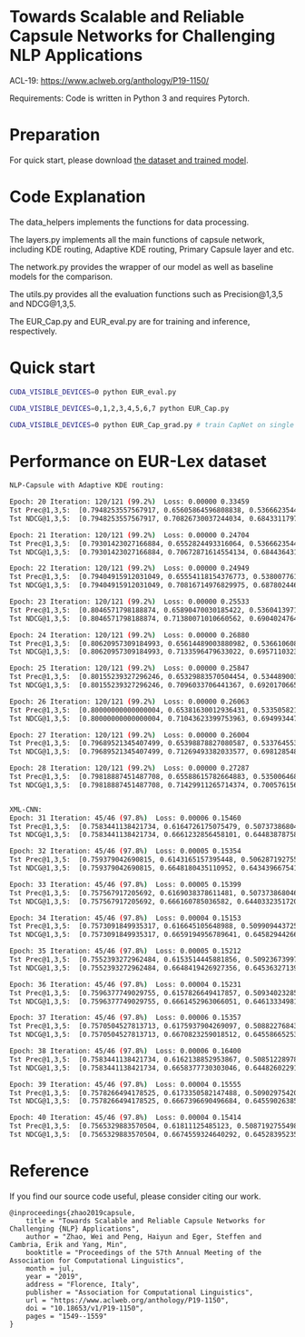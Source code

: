 # Towards Scalable and Reliable Capsule Networks for Challenging NLP Applications

ACL-19: https://www.aclweb.org/anthology/P19-1150/

Requirements: Code is written in Python 3 and requires Pytorch.

# Preparation
For quick start, please download [the dataset and trained model](https://drive.google.com/open?id=1gPYAMyYo4YLrmx_Egc9wjCqzWx15D7U8).

# Code Explanation 
The data_helpers implements the functions for data processing.

The layers.py implements all the main functions of capsule network, including KDE routing, Adaptive KDE routing, Primary Capsule layer and etc.

The network.py provides the wrapper of our model as well as baseline models for the comparison.

The utils.py provides all the evaluation functions such as Precision@1,3,5 and NDCG@1,3,5.

The EUR_Cap.py and EUR_eval.py are for training and inference, respectively.
# Quick start

```bash
CUDA_VISIBLE_DEVICES=0 python EUR_eval.py

CUDA_VISIBLE_DEVICES=0,1,2,3,4,5,6,7 python EUR_Cap.py

CUDA_VISIBLE_DEVICES=0 python EUR_Cap_grad.py # train CapNet on single GPU with accumulated gradients
```

# Performance on EUR-Lex dataset

```bash
NLP-Capsule with Adaptive KDE routing:

Epoch: 20 Iteration: 120/121 (99.2%)  Loss: 0.00000 0.33459
Tst Prec@1,3,5:  [0.7948253557567917, 0.65605864596808838, 0.53666235446312649]  
Tst NDCG@1,3,5:  [0.7948253557567917, 0.70826730037244034, 0.6843311797551882]

Epoch: 21 Iteration: 120/121 (99.2%)  Loss: 0.00000 0.24704
Tst Prec@1,3,5:  [0.79301423027166884, 0.6552824493316064, 0.53666235446312793]  
Tst NDCG@1,3,5:  [0.79301423027166884, 0.70672871614554134, 0.68443643153244704]

Epoch: 22 Iteration: 120/121 (99.2%)  Loss: 0.00000 0.24949
Tst Prec@1,3,5:  [0.79404915912031049, 0.65554118154376773, 0.53800776196636135] 
Tst NDCG@1,3,5:  [0.79404915912031049, 0.70816714976829975, 0.68780244631961929]

Epoch: 23 Iteration: 120/121 (99.2%)  Loss: 0.00000 0.25533
Tst Prec@1,3,5:  [0.8046571798188874, 0.65890470030185422, 0.53604139715394228]  
Tst NDCG@1,3,5:  [0.8046571798188874, 0.71380071010660562, 0.69040247647419262]

Epoch: 24 Iteration: 120/121 (99.2%)  Loss: 0.00000 0.26880
Tst Prec@1,3,5:  [0.80620957309184993, 0.65614489003880982, 0.53661060802069527]  
Tst NDCG@1,3,5:  [0.80620957309184993, 0.7133596479633022, 0.69571103238443532]

Epoch: 25 Iteration: 120/121 (99.2%)  Loss: 0.00000 0.25847
Tst Prec@1,3,5:  [0.80155239327296246, 0.65329883570504454, 0.53448900388098108]  
Tst NDCG@1,3,5:  [0.80155239327296246, 0.7096033706441367, 0.69201706652281636]

Epoch: 26 Iteration: 120/121 (99.2%)  Loss: 0.00000 0.26063
Tst Prec@1,3,5:  [0.80000000000000004, 0.65381630012936431, 0.53350582147477121]  
Tst NDCG@1,3,5:  [0.80000000000000004, 0.71043623399753963, 0.69499344732549306]

Epoch: 27 Iteration: 120/121 (99.2%)  Loss: 0.00000 0.26004
Tst Prec@1,3,5:  [0.79689521345407499, 0.65398878827080587, 0.53376455368693132]  
Tst NDCG@1,3,5:  [0.79689521345407499, 0.71269493382033577, 0.69812854866301688]

Epoch: 28 Iteration: 120/121 (99.2%)  Loss: 0.00000 0.27287
Tst Prec@1,3,5:  [0.79818887451487708, 0.65588615782664883, 0.53500646830530163]  
Tst NDCG@1,3,5:  [0.79818887451487708, 0.71429911265714374, 0.70057615675866636]


XML-CNN:
Epoch: 31 Iteration: 45/46 (97.8%)  Loss: 0.00006 0.15460
Tst Prec@1,3,5:  [0.7583441138421734, 0.6164726175075479, 0.5073738680465716]  
Tst NDCG@1,3,5:  [0.7583441138421734, 0.6661232856458101, 0.644838787586548]

Epoch: 32 Iteration: 45/46 (97.8%)  Loss: 0.00005 0.15354
Tst Prec@1,3,5:  [0.759379042690815, 0.6143165157395448, 0.5062871927554978]  
Tst NDCG@1,3,5:  [0.759379042690815, 0.6648180435110952, 0.6434396675410785]

Epoch: 33 Iteration: 45/46 (97.8%)  Loss: 0.00005 0.15399
Tst Prec@1,3,5:  [0.757567917205692, 0.6169038378611481, 0.507373868046571]  
Tst NDCG@1,3,5:  [0.757567917205692, 0.666160785036582, 0.6440332351720106]

Epoch: 34 Iteration: 45/46 (97.8%)  Loss: 0.00004 0.15153
Tst Prec@1,3,5:  [0.7573091849935317, 0.616645105648988, 0.5099094437257432]  
Tst NDCG@1,3,5:  [0.7573091849935317, 0.6659194956789641, 0.6458294426678642]

Epoch: 35 Iteration: 45/46 (97.8%)  Loss: 0.00005 0.15212
Tst Prec@1,3,5:  [0.7552393272962484, 0.6153514445881856, 0.5092367399741262]  
Tst NDCG@1,3,5:  [0.7552393272962484, 0.6648419426927356, 0.6453632713906606]

Epoch: 36 Iteration: 45/46 (97.8%)  Loss: 0.00004 0.15231
Tst Prec@1,3,5:  [0.7596377749029755, 0.6157826649417857, 0.5093402328589907]  
Tst NDCG@1,3,5:  [0.7596377749029755, 0.6661452963066051, 0.646133349811576]

Epoch: 37 Iteration: 45/46 (97.8%)  Loss: 0.00006 0.15357
Tst Prec@1,3,5:  [0.7570504527813713, 0.6175937904269097, 0.5088227684346699]  
Tst NDCG@1,3,5:  [0.7570504527813713, 0.6670823259018512, 0.6455866525334287]

Epoch: 38 Iteration: 45/46 (97.8%)  Loss: 0.00006 0.16400
Tst Prec@1,3,5:  [0.7583441138421734, 0.6162138852953867, 0.5085122897800777]  
Tst NDCG@1,3,5:  [0.7583441138421734, 0.6658377730303046, 0.6448260229129755]

Epoch: 39 Iteration: 45/46 (97.8%)  Loss: 0.00004 0.15555
Tst Prec@1,3,5:  [0.7578266494178525, 0.6173350582147488, 0.509029754204398]  
Tst NDCG@1,3,5:  [0.7578266494178525, 0.6667396690496684, 0.645590263852396]

Epoch: 40 Iteration: 45/46 (97.8%)  Loss: 0.00004 0.15414
Tst Prec@1,3,5:  [0.7565329883570504, 0.61811125485123, 0.5087192755498058]  
Tst NDCG@1,3,5:  [0.7565329883570504, 0.6674559324640292, 0.6452839523583206]

```

# Reference
If you find our source code useful, please consider citing our work.
```
@inproceedings{zhao2019capsule,
    title = "Towards Scalable and Reliable Capsule Networks for Challenging {NLP} Applications",
    author = "Zhao, Wei and Peng, Haiyun and Eger, Steffen and Cambria, Erik and Yang, Min",
    booktitle = "Proceedings of the 57th Annual Meeting of the Association for Computational Linguistics",
    month = jul,
    year = "2019",
    address = "Florence, Italy",
    publisher = "Association for Computational Linguistics",
    url = "https://www.aclweb.org/anthology/P19-1150",
    doi = "10.18653/v1/P19-1150",
    pages = "1549--1559"
}
```
